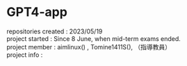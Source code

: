 # GPT4-app
repositories created : 2023/05/19 <br>
project started : Since 8 June, when mid-term exams ended. <br>
project member : aimlinux() , Tomine1411S(), （指導教員） <br> 
project info : <br>
 
 
 
